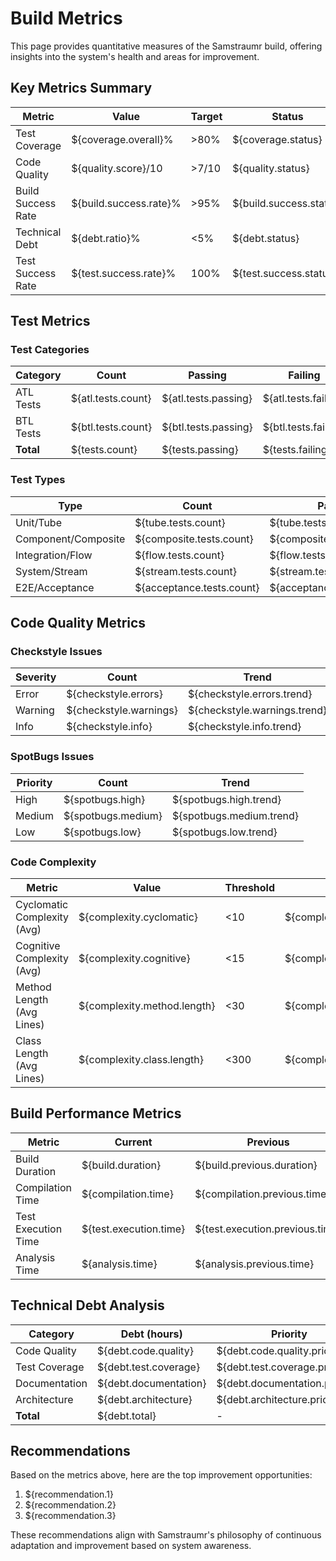 <!--
Copyright (c) 2025 Eric C. Mumford (@heymumford)

This software was developed with analytical assistance from AI tools 
including Claude 3.7 Sonnet, Claude Code, and Google Gemini Deep Research,
which were used as paid services. All intellectual property rights 
remain exclusively with the copyright holder listed above.

Licensed under the Mozilla Public License 2.0
-->


# Build Metrics

This page provides quantitative measures of the Samstraumr build, offering insights into the system's health and areas for improvement.

## Key Metrics Summary

|       Metric       |         Value          | Target |         Status          |
|--------------------|------------------------|--------|-------------------------|
| Test Coverage      | ${coverage.overall}%   | >80%   | ${coverage.status}      |
| Code Quality       | ${quality.score}/10    | >7/10  | ${quality.status}       |
| Build Success Rate | ${build.success.rate}% | >95%   | ${build.success.status} |
| Technical Debt     | ${debt.ratio}%         | <5%    | ${debt.status}          |
| Test Success Rate  | ${test.success.rate}%  | 100%   | ${test.success.status}  |

## Test Metrics

### Test Categories

| Category  |       Count        |       Passing        |       Failing        |       Skipped        |        Success Rate        |
|-----------|--------------------|----------------------|----------------------|----------------------|----------------------------|
| ATL Tests | ${atl.tests.count} | ${atl.tests.passing} | ${atl.tests.failing} | ${atl.tests.skipped} | ${atl.tests.success.rate}% |
| BTL Tests | ${btl.tests.count} | ${btl.tests.passing} | ${btl.tests.failing} | ${btl.tests.skipped} | ${btl.tests.success.rate}% |
| **Total** | ${tests.count}     | ${tests.passing}     | ${tests.failing}     | ${tests.skipped}     | ${tests.success.rate}%     |

### Test Types

|        Type         |           Count           |           Passing           |           Failing           |           Skipped           |           Success Rate            |
|---------------------|---------------------------|-----------------------------|-----------------------------|-----------------------------|-----------------------------------|
| Unit/Tube           | ${tube.tests.count}       | ${tube.tests.passing}       | ${tube.tests.failing}       | ${tube.tests.skipped}       | ${tube.tests.success.rate}%       |
| Component/Composite | ${composite.tests.count}  | ${composite.tests.passing}  | ${composite.tests.failing}  | ${composite.tests.skipped}  | ${composite.tests.success.rate}%  |
| Integration/Flow    | ${flow.tests.count}       | ${flow.tests.passing}       | ${flow.tests.failing}       | ${flow.tests.skipped}       | ${flow.tests.success.rate}%       |
| System/Stream       | ${stream.tests.count}     | ${stream.tests.passing}     | ${stream.tests.failing}     | ${stream.tests.skipped}     | ${stream.tests.success.rate}%     |
| E2E/Acceptance      | ${acceptance.tests.count} | ${acceptance.tests.passing} | ${acceptance.tests.failing} | ${acceptance.tests.skipped} | ${acceptance.tests.success.rate}% |

## Code Quality Metrics

### Checkstyle Issues

| Severity |         Count          |            Trend             |
|----------|------------------------|------------------------------|
| Error    | ${checkstyle.errors}   | ${checkstyle.errors.trend}   |
| Warning  | ${checkstyle.warnings} | ${checkstyle.warnings.trend} |
| Info     | ${checkstyle.info}     | ${checkstyle.info.trend}     |

### SpotBugs Issues

| Priority |       Count        |          Trend           |
|----------|--------------------|--------------------------|
| High     | ${spotbugs.high}   | ${spotbugs.high.trend}   |
| Medium   | ${spotbugs.medium} | ${spotbugs.medium.trend} |
| Low      | ${spotbugs.low}    | ${spotbugs.low.trend}    |

### Code Complexity

|           Metric            |            Value            | Threshold |               Status               |
|-----------------------------|-----------------------------|-----------|------------------------------------|
| Cyclomatic Complexity (Avg) | ${complexity.cyclomatic}    | <10       | ${complexity.cyclomatic.status}    |
| Cognitive Complexity (Avg)  | ${complexity.cognitive}     | <15       | ${complexity.cognitive.status}     |
| Method Length (Avg Lines)   | ${complexity.method.length} | <30       | ${complexity.method.length.status} |
| Class Length (Avg Lines)    | ${complexity.class.length}  | <300      | ${complexity.class.length.status}  |

## Build Performance Metrics

|       Metric        |        Current         |            Previous             |            Trend             |
|---------------------|------------------------|---------------------------------|------------------------------|
| Build Duration      | ${build.duration}      | ${build.previous.duration}      | ${build.duration.trend}      |
| Compilation Time    | ${compilation.time}    | ${compilation.previous.time}    | ${compilation.time.trend}    |
| Test Execution Time | ${test.execution.time} | ${test.execution.previous.time} | ${test.execution.time.trend} |
| Analysis Time       | ${analysis.time}       | ${analysis.previous.time}       | ${analysis.time.trend}       |

## Technical Debt Analysis

|   Category    |     Debt (hours)      |            Priority            |
|---------------|-----------------------|--------------------------------|
| Code Quality  | ${debt.code.quality}  | ${debt.code.quality.priority}  |
| Test Coverage | ${debt.test.coverage} | ${debt.test.coverage.priority} |
| Documentation | ${debt.documentation} | ${debt.documentation.priority} |
| Architecture  | ${debt.architecture}  | ${debt.architecture.priority}  |
| **Total**     | ${debt.total}         | -                              |

## Recommendations

Based on the metrics above, here are the top improvement opportunities:

1. ${recommendation.1}
2. ${recommendation.2}
3. ${recommendation.3}

These recommendations align with Samstraumr's philosophy of continuous adaptation and improvement based on system awareness.
